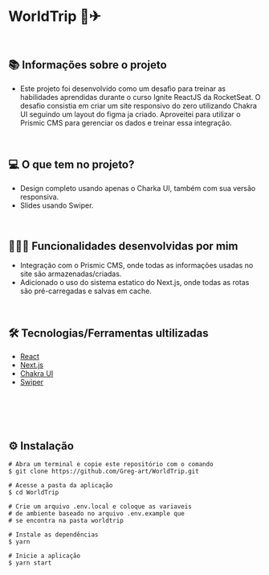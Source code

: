 # WorldTrip 💛✈

&nbsp;

## 📚 Informações sobre o projeto

* Este projeto foi desenvolvido como um desafio para treinar as habilidades aprendidas durante o curso Ignite ReactJS da RocketSeat. O desafio consistia em criar um site responsivo do zero utilizando Chakra UI seguindo um layout do figma ja criado. Aproveitei para utilizar o Prismic CMS para gerenciar os dados e treinar essa integração.

&nbsp;

## 💻 O que tem no projeto?

* Design completo usando apenas o Charka UI, também com sua versão responsiva.
* Slides usando Swiper.

&nbsp;

## 👨🏻‍💻 Funcionalidades desenvolvidas por mim
* Integração com o Prismic CMS, onde todas as informações usadas no site são armazenadas/criadas.
* Adicionado o uso do sistema estatico do Next.js, onde todas as rotas são pré-carregadas e salvas em cache.

&nbsp;

## 🛠️ Tecnologias/Ferramentas ultilizadas

* [React](https://pt-br.reactjs.org/E)
* [Next.js](https://nextjs.org/)
* [Chakra UI](https://chakra-ui.com/)
* [Swiper](https://swiperjs.com/react)

&nbsp;

<img src=" " width="100%" />

&nbsp;

## ⚙️ Instalação
```
# Abra um terminal e copie este repositório com o comando
$ git clone https://github.com/Greg-art/WorldTrip.git
```

```
# Acesse a pasta da aplicação
$ cd WorldTrip

# Crie um arquivo .env.local e coloque as variaveis
# de ambiente baseado no arquivo .env.example que
# se encontra na pasta worldtrip

# Instale as dependências
$ yarn

# Inicie a aplicação
$ yarn start

```

&nbsp;


